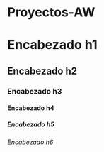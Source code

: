 ﻿# Proyectos-AW <br> 
 # Encabezado h1
 ## Encabezado h2
 ### Encabezado h3
 #### Encabezado h4
##### Encabezado h5
###### Encabezado h6
